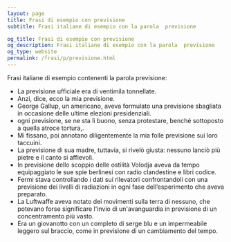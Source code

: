 ```yaml
---
layout: page
title: Frasi di esempio con previsione 
subtitle: Frasi italiane di esempio con la parola  previsione

og_title: Frasi di esempio con previsione 
og_description: Frasi italiane di esempio con la parola  previsione
og_type: website
permalink: /frasi/p/previsione.html
---
```


Frasi italiane di esempio contenenti la parola previsione:


- La previsione ufficiale era di ventimila tonnellate.
- Anzi, dice, ecco la mia previsione.
- George Gallup, un americano, aveva formulato una previsione sbagliata in occasione delle ultime elezioni presidenziali.
- ogni previsione, se ne sta lì buono, senza protestare, benché sottoposto a quella atroce tortura,.
- Mi fissano, poi annotano diligentemente la mia folle previsione sui loro taccuini.
- La previsione di sua madre, tuttavia, si rivelò giusta: nessuno lanciò più pietre e il canto si affievolì.
- In previsione dello scoppio delle ostilità Volodja aveva da tempo equipaggiato le sue spie berlinesi con radio clandestine e libri codice.
- Fermi stava controllando i dati sui rilevatori confrontandoli con una previsione dei livelli di radiazioni in ogni fase dell’esperimento che aveva preparato.
- La Luftwaffe aveva notato dei movimenti sulla terra di nessuno, che potevano forse significare l'invio di un'avanguardia in previsione di un concentramento più vasto.
- Era un giovanotto con un completo di serge blu e un impermeabile leggero sul braccio, come in previsione di un cambiamento del tempo.
